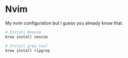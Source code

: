# Nvim

My nvim configuration but I guess you already know that.

```bash
# Install Neovim
brew install neovim

# Install grep tool
brew install ripgrep
```

